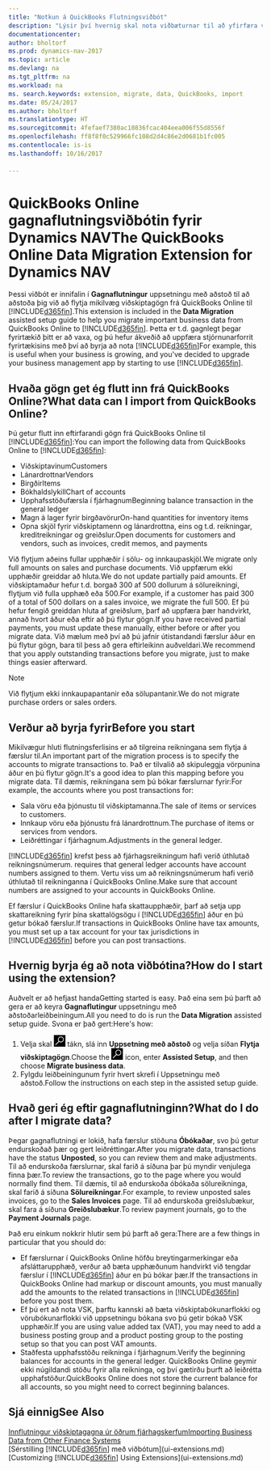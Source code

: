 ```yaml
---
title: "Notkun á QuickBooks Flutningsviðbót"
description: "Lýsir því hvernig skal nota viðbæturnar til að yfirfæra viðskiptamenn, lánardrottna, vörur og reikninga frá QuickBooks Online til Dynamics NAV."
documentationcenter: 
author: bholtorf
ms.prod: dynamics-nav-2017
ms.topic: article
ms.devlang: na
ms.tgt_pltfrm: na
ms.workload: na
ms. search.keywords: extension, migrate, data, QuickBooks, import
ms.date: 05/24/2017
ms.author: bholtorf
ms.translationtype: HT
ms.sourcegitcommit: 4fefaef7380ac10836fcac404eea006f55d8556f
ms.openlocfilehash: ff8f8f0c529966fc108d2d4c86e2d0681b1fc005
ms.contentlocale: is-is
ms.lasthandoff: 10/16/2017

---
```


# <a name="the-quickbooks-online-data-migration-extension-for-dynamics-nav"></a><span data-ttu-id="ab6c6-103">QuickBooks Online gagnaflutningsviðbótin fyrir Dynamics NAV</span><span class="sxs-lookup"><span data-stu-id="ab6c6-103">The QuickBooks Online Data Migration Extension for Dynamics NAV</span></span>
<span data-ttu-id="ab6c6-104">Þessi viðbót er innifalin í **Gagnaflutningur** uppsetningu með aðstoð til að aðstoða þig við að flytja mikilvæg viðskiptagögn frá QuickBooks Online til [!INCLUDE[d365fin](includes/d365fin_md.md)].</span><span class="sxs-lookup"><span data-stu-id="ab6c6-104">This extension is included in the **Data Migration** assisted setup guide to help you migrate important business data from QuickBooks Online to [!INCLUDE[d365fin](includes/d365fin_md.md)].</span></span> <span data-ttu-id="ab6c6-105">Þetta er t.d. gagnlegt þegar fyrirtækið þitt er að vaxa, og þú hefur ákveðið að uppfæra stjórnunarforrit fyrirtækisins með því að byrja að nota [!INCLUDE[d365fin](includes/d365fin_md.md)]</span><span class="sxs-lookup"><span data-stu-id="ab6c6-105">For example, this is useful when your business is growing, and you've decided to upgrade your business management app by starting to use [!INCLUDE[d365fin](includes/d365fin_md.md)].</span></span>

## <a name="what-data-can-i-import-from-quickbooks-online"></a><span data-ttu-id="ab6c6-106">Hvaða gögn get ég flutt inn frá QuickBooks Online?</span><span class="sxs-lookup"><span data-stu-id="ab6c6-106">What data can I import from QuickBooks Online?</span></span>
<span data-ttu-id="ab6c6-107">Þú getur flutt inn eftirfarandi gögn frá QuickBooks Online til [!INCLUDE[d365fin](includes/d365fin_md.md)]:</span><span class="sxs-lookup"><span data-stu-id="ab6c6-107">You can import the following data from QuickBooks Online to [!INCLUDE[d365fin](includes/d365fin_md.md)]:</span></span>  

* <span data-ttu-id="ab6c6-108">Viðskiptavinum</span><span class="sxs-lookup"><span data-stu-id="ab6c6-108">Customers</span></span>
* <span data-ttu-id="ab6c6-109">Lánardrottnar</span><span class="sxs-lookup"><span data-stu-id="ab6c6-109">Vendors</span></span>
* <span data-ttu-id="ab6c6-110">Birgðir</span><span class="sxs-lookup"><span data-stu-id="ab6c6-110">Items</span></span>
* <span data-ttu-id="ab6c6-111">Bókhaldslykill</span><span class="sxs-lookup"><span data-stu-id="ab6c6-111">Chart of accounts</span></span> 
* <span data-ttu-id="ab6c6-112">Upphafsstöðufærsla í fjárhagnum</span><span class="sxs-lookup"><span data-stu-id="ab6c6-112">Beginning balance transaction in the general ledger</span></span>
* <span data-ttu-id="ab6c6-113">Magn á lager fyrir birgðavörur</span><span class="sxs-lookup"><span data-stu-id="ab6c6-113">On-hand quantities for inventory items</span></span>
* <span data-ttu-id="ab6c6-114">Opna skjöl fyrir viðskiptamenn og lánardrottna, eins og t.d. reikningar, kreditreikningar og greiðslur.</span><span class="sxs-lookup"><span data-stu-id="ab6c6-114">Open documents for customers and vendors, such as invoices, credit memos, and payments</span></span>

<span data-ttu-id="ab6c6-115">Við flytjum aðeins fullar upphæðir í sölu- og innkaupaskjöl.</span><span class="sxs-lookup"><span data-stu-id="ab6c6-115">We migrate only full amounts on sales and purchase documents.</span></span> <span data-ttu-id="ab6c6-116">Við uppfærum ekki upphæðir greiddar að hluta.</span><span class="sxs-lookup"><span data-stu-id="ab6c6-116">We do not update partially paid amounts.</span></span> <span data-ttu-id="ab6c6-117">Ef viðskiptamaður hefur t.d. borgað 300 af 500 dollurum á sölureikningi, flytjum við fulla upphæð eða 500.</span><span class="sxs-lookup"><span data-stu-id="ab6c6-117">For example, if a customer has paid 300 of a total of 500 dollars on a sales invoice, we migrate the full 500.</span></span> <span data-ttu-id="ab6c6-118">Ef þú hefur fengið greiddan hluta af greiðslum, þarf að uppfæra þær handvirkt, annað hvort áður eða eftir að þú flytur gögn.</span><span class="sxs-lookup"><span data-stu-id="ab6c6-118">If you have received partial payments, you must update these manually, either before or after you migrate data.</span></span> <span data-ttu-id="ab6c6-119">Við mælum með því að þú jafnir útistandandi færslur áður en þú flytur gögn, bara til þess að gera eftirleikinn auðveldari.</span><span class="sxs-lookup"><span data-stu-id="ab6c6-119">We recommend that you apply outstanding transactions before you migrate, just to make things easier afterward.</span></span>

> [!NOTE]  
>   <span data-ttu-id="ab6c6-120">Við flytjum ekki innkaupapantanir eða sölupantanir.</span><span class="sxs-lookup"><span data-stu-id="ab6c6-120">We do not migrate purchase orders or sales orders.</span></span>

## <a name="before-you-start"></a><span data-ttu-id="ab6c6-121">Verður að byrja fyrir</span><span class="sxs-lookup"><span data-stu-id="ab6c6-121">Before you start</span></span>
<span data-ttu-id="ab6c6-122">Mikilvægur hluti flutningsferlisins er að tilgreina reikningana sem flytja á færslur til.</span><span class="sxs-lookup"><span data-stu-id="ab6c6-122">An important part of the migration process is to specify the accounts to migrate transactions to.</span></span> <span data-ttu-id="ab6c6-123">Það er tilvalið að skipuleggja vörpunina áður en þú flytur gögn.</span><span class="sxs-lookup"><span data-stu-id="ab6c6-123">It's a good idea to plan this mapping before you migrate data.</span></span> <span data-ttu-id="ab6c6-124">Til dæmis, reikningana sem þú bókar færslurnar fyrir:</span><span class="sxs-lookup"><span data-stu-id="ab6c6-124">For example, the accounts where you post transactions for:</span></span>  
  
* <span data-ttu-id="ab6c6-125">Sala vöru eða þjónustu til viðskiptamanna.</span><span class="sxs-lookup"><span data-stu-id="ab6c6-125">The sale of items or services to customers.</span></span>
* <span data-ttu-id="ab6c6-126">Innkaup vöru eða þjónustu frá lánardrottnum.</span><span class="sxs-lookup"><span data-stu-id="ab6c6-126">The purchase of items or services from vendors.</span></span>  
* <span data-ttu-id="ab6c6-127">Leiðréttingar í fjárhagnum.</span><span class="sxs-lookup"><span data-stu-id="ab6c6-127">Adjustments in the general ledger.</span></span>  

[!INCLUDE[d365fin](includes/d365fin_md.md)]<span data-ttu-id="ab6c6-128"> krefst þess að fjárhagsreikningum hafi verið úthlutað reikningsnúmerum.</span><span class="sxs-lookup"><span data-stu-id="ab6c6-128"> requires that general ledger accounts have account numbers assigned to them.</span></span> <span data-ttu-id="ab6c6-129">Vertu viss um að reikningsnúmerum hafi verið úthlutað til reikninganna í QuickBooks Online.</span><span class="sxs-lookup"><span data-stu-id="ab6c6-129">Make sure that account numbers are assigned to your accounts in QuickBooks Online.</span></span>

<span data-ttu-id="ab6c6-130">Ef færslur í QuickBooks Online hafa skattaupphæðir, þarf að setja upp skattareikning fyrir þína skattalögsögu í [!INCLUDE[d365fin](includes/d365fin_md.md)] áður en þú getur bókað færslur.</span><span class="sxs-lookup"><span data-stu-id="ab6c6-130">If transactions in QuickBooks Online have tax amounts, you must set up a tax account for your tax jurisdictions in [!INCLUDE[d365fin](includes/d365fin_md.md)] before you can post transactions.</span></span>

## <a name="how-do-i-start-using-the-extension"></a><span data-ttu-id="ab6c6-131">Hvernig byrja ég að nota viðbótina?</span><span class="sxs-lookup"><span data-stu-id="ab6c6-131">How do I start using the extension?</span></span>
<span data-ttu-id="ab6c6-132">Auðvelt er að hefjast handa</span><span class="sxs-lookup"><span data-stu-id="ab6c6-132">Getting started is easy.</span></span> <span data-ttu-id="ab6c6-133">Það eina sem þú þarft að gera er að keyra **Gagnaflutingur** uppsetningu með aðstoðarleiðbeiningum.</span><span class="sxs-lookup"><span data-stu-id="ab6c6-133">All you need to do is run the **Data Migration** assisted setup guide.</span></span> <span data-ttu-id="ab6c6-134">Svona er það gert:</span><span class="sxs-lookup"><span data-stu-id="ab6c6-134">Here's how:</span></span>

1. <span data-ttu-id="ab6c6-135">Velja skal ![Leit að síðu eða skýrslu](media/ui-search/search_small.png "Leit að síðu eða skýrslu táknið") tákn, slá inn **Uppsetning með aðstoð** og velja síðan **Flytja viðskiptagögn**.</span><span class="sxs-lookup"><span data-stu-id="ab6c6-135">Choose the ![Search for Page or Report](media/ui-search/search_small.png "Search for Page or Report icon") icon, enter **Assisted Setup**, and then choose **Migrate business data**.</span></span>
2. <span data-ttu-id="ab6c6-136">Fylgdu leiðbeiningunum fyrir hvert skrefi í Uppsetningu með aðstoð.</span><span class="sxs-lookup"><span data-stu-id="ab6c6-136">Follow the instructions on each step in the assisted setup guide.</span></span>

## <a name="what-do-i-do-after-i-migrate-data"></a><span data-ttu-id="ab6c6-137">Hvað geri ég eftir gagnaflutninginn?</span><span class="sxs-lookup"><span data-stu-id="ab6c6-137">What do I do after I migrate data?</span></span>
<span data-ttu-id="ab6c6-138">Þegar gagnaflutningi er lokið, hafa færslur stöðuna **Óbókaðar**, svo þú getur endurskoðað þær og gert leiðréttingar.</span><span class="sxs-lookup"><span data-stu-id="ab6c6-138">After you migrate data, transactions have the status **Unposted**, so you can review them and make adjustments.</span></span> <span data-ttu-id="ab6c6-139">Til að endurskoða færslurnar, skal farið á síðuna þar þú myndir venjulega finna þær.</span><span class="sxs-lookup"><span data-stu-id="ab6c6-139">To review the transactions, go to the page where you would normally find them.</span></span> <span data-ttu-id="ab6c6-140">Til dæmis, til að endurskoða óbókaða sölureikninga, skal farið á síðuna **Sölureikningar**.</span><span class="sxs-lookup"><span data-stu-id="ab6c6-140">For example, to review unposted sales invoices, go to the **Sales Invoices** page.</span></span> <span data-ttu-id="ab6c6-141">Til að endurskoða greiðslubækur, skal fara á síðuna **Greiðslubækur**.</span><span class="sxs-lookup"><span data-stu-id="ab6c6-141">To review payment journals, go to the **Payment Journals** page.</span></span>   

<span data-ttu-id="ab6c6-142">Það eru einkum nokkrir hlutir sem þú þarft að gera:</span><span class="sxs-lookup"><span data-stu-id="ab6c6-142">There are a few things in particular that you should do:</span></span>

* <span data-ttu-id="ab6c6-143">Ef færslurnar í QuickBooks Online höfðu breytingarmerkingar eða afsláttarupphæð, verður að bæta upphæðunum handvirkt við tengdar færslur í [!INCLUDE[d365fin](includes/d365fin_md.md)] áður en þú bókar þær.</span><span class="sxs-lookup"><span data-stu-id="ab6c6-143">If the transactions in QuickBooks Online had markup or discount amounts, you must manually add the amounts to the related transactions in [!INCLUDE[d365fin](includes/d365fin_md.md)] before you post them.</span></span>
* <span data-ttu-id="ab6c6-144">Ef þú ert að nota VSK, þarftu kannski að bæta viðskiptabókunarflokki og vörubókunarflokki við uppsetningu bókana svo þú getir bókað VSK upphæðir.</span><span class="sxs-lookup"><span data-stu-id="ab6c6-144">If you are using value added tax (VAT), you may need to add a business posting group and a product posting group to the posting setup so that you can post VAT amounts.</span></span>
* <span data-ttu-id="ab6c6-145">Staðfesta upphafsstöðu reikninga í fjárhagnum.</span><span class="sxs-lookup"><span data-stu-id="ab6c6-145">Verify the beginning balances for accounts in the general ledger.</span></span> <span data-ttu-id="ab6c6-146">QuickBooks Online geymir ekki núgildandi stöðu fyrir alla reikninga, og því gætirðu þurft að leiðrétta upphafstöður.</span><span class="sxs-lookup"><span data-stu-id="ab6c6-146">QuickBooks Online does not store the current balance for all accounts, so you might need to correct beginning balances.</span></span>

## <a name="see-also"></a><span data-ttu-id="ab6c6-147">Sjá einnig</span><span class="sxs-lookup"><span data-stu-id="ab6c6-147">See Also</span></span>
[<span data-ttu-id="ab6c6-148">Innflutningur viðskiptagagna úr öðrum fjárhagskerfum</span><span class="sxs-lookup"><span data-stu-id="ab6c6-148">Importing Business Data from Other Finance Systems</span></span>](upload-data.md)  
<span data-ttu-id="ab6c6-149">[Sérstilling [!INCLUDE[d365fin](includes/d365fin_md.md)] með viðbótum](ui-extensions.md)</span><span class="sxs-lookup"><span data-stu-id="ab6c6-149">[Customizing [!INCLUDE[d365fin](includes/d365fin_md.md)] Using Extensions](ui-extensions.md)</span></span>  

